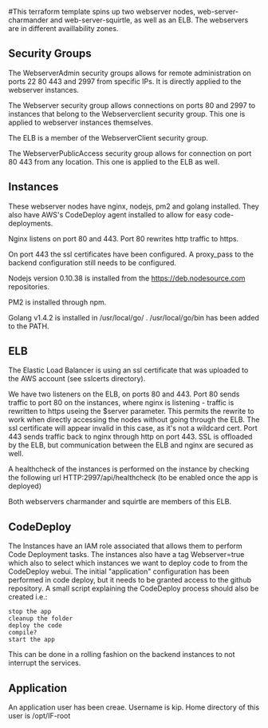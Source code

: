 #This terraform template spins up two webserver nodes, web-server-charmander and web-server-squirtle, as well as an ELB. The webservers are in different availlability zones.

## Security Groups

The WebserverAdmin security groups allows for remote administration on ports 22 80 443 and 2997 from specific IPs. It is directly applied to the webserver instances.

The Webserver security group allows connections on ports 80 and 2997 to instances that belong to the Webserverclient security group.
This one is applied to webserver instances themselves.

The ELB is a member of the WebserverClient security group.

The WebserverPublicAccess security group allows for connection on port 80 443 from any location. This one is applied to the ELB as well.

## Instances

These webserver nodes have nginx, nodejs, pm2 and golang installed. They also have AWS's CodeDeploy agent installed to allow for easy code-deployments.

Nginx listens on port 80 and 443. Port 80 rewrites http traffic to https.

On port 443 the ssl certificates have been configured. A proxy_pass to the backend configuration still needs to be configured.


Nodejs version 0.10.38 is installed from the https://deb.nodesource.com repositories.

PM2 is installed through npm.

Golang v1.4.2 is installed in /usr/local/go/ . /usr/local/go/bin has been added to the PATH.

## ELB

The Elastic Load Balancer is using an ssl certificate that was uploaded to the AWS account (see sslcerts directory). 

We have two listeners on the ELB, on ports 80 and 443. Port 80 sends traffic to port 80 on the instances, where nginx is listening - traffic is rewritten to https useing the $server parameter.
This permits the rewrite to work when directly accessing the nodes without going through the ELB. The ssl certificate will appear invalid in this case, as it's not a wildcard cert.
Port 443 sends traffic back to nginx through http on port 443. SSL is offloaded by the ELB, but communication between the ELB and nginx are secured as well.

A healthcheck of the instances is performed on the instance by checking the following url HTTP:2997/api/healthcheck (to be enabled once the app is deployed)

Both webservers charmander and squirtle are members of this ELB.

## CodeDeploy

The Instances have an IAM role associated that allows them to perform Code Deployment tasks. The instances also have a tag Webserver=true which also to select which instances we want to deploy code to from the CodeDeploy webui.
The initial "application" configuration has been performed in code deploy, but it needs to be granted access to the github repository.
A small script explaining the CodeDeploy process should also be created i.e.:
```
stop the app
cleanup the folder
deploy the code
compile?
start the app
```
This can be done in a rolling fashion on the backend instances to not interrupt the services.

## Application
An application user has been creae. Username is kip. Home directory of this user is /opt/IF-root
